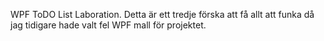 WPF ToDO List Laboration.
Detta är ett tredje förska att få allt att funka då jag tidigare hade valt fel WPF mall för projektet. 

